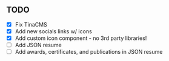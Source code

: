 ## TODO

- [x] Fix TinaCMS
- [x] Add new socials links w/ icons
- [x] Add custom icon component - no 3rd party libraries!
- [ ] Add JSON resume
- [ ] Add awards, certificates, and publications in JSON resume
